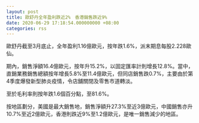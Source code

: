```yaml
---
layout: post
title: 歐舒丹全年盈利跌近2%　香港銷售跌近9%
date: 2020-06-29 17:18:54.000000000 +08:00
categories: rss
---
```


歐舒丹截至3月底止，全年盈利1.16億歐元，按年跌1.6%，派末期息每股2.228歐仙。

期內，銷售淨額16.4億歐元，按年升15.2%，以固定匯率計則增長12.8%。當中，直銷業務銷售總額按年增長5.8%至11.4億歐元，但同店銷售跌0.7%，主要由於第4季度爆發新型肺炎疫情，令店舖關閉及零售市道轉淡。

至於毛利率則按年跌1.6個百分點，至81.6%。

按地區劃分，美國是最大銷售地，銷售淨額升27.3%至近3億歐元，中國銷售亦升10.7%至近2億歐元，香港則跌近9%至1.2億歐元，是唯一銷售減少的地區。
